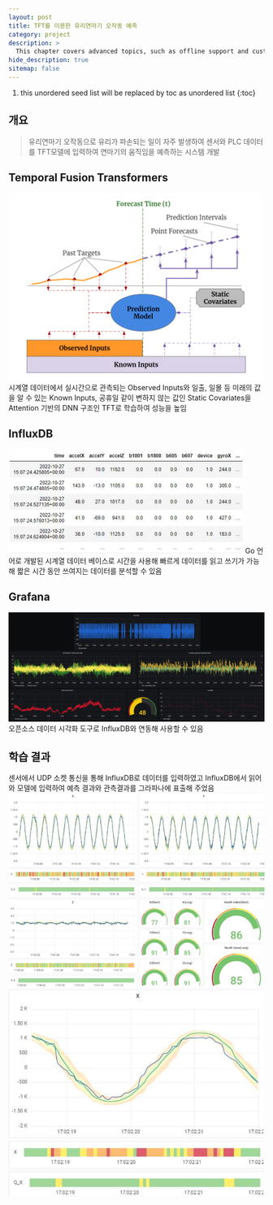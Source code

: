```yaml
---
layout: post
title: TFT를 이용한 유리연마기 오작동 예측
category: project
description: >
  This chapter covers advanced topics, such as offline support and custom JS builds. Codings skills are recommended.
hide_description: true
sitemap: false
---
```

1. this unordered seed list will be replaced by toc as unordered list
{:toc}
## 개요
> 유리연마기 오작동으로 유리가 파손되는 일이 자주 발생하여 센서와 PLC 데이터를 TFT모델에 입력하여 연마기의 움직임을 예측하는 시스템 개발

## Temporal Fusion Transformers
![](/assets/img/post/유리연마기/TFT1.png)
시계열 데이터에서 실시간으로 관측되는 Observed Inputs와 일출, 일몰 등 미래의 값을 알 수 있는 Known Inputs, 공휴일 같이 변하지 않는 값인 Static Covariates을 Attention 기반의 DNN 구조인 TFT로 학습하여 성능을 높임
## InfluxDB
![](/assets/img/post/유리연마기/influxdb.png)
Go 언어로 개발된 시계열 데이터 베이스로 시간을 사용해 빠르게 데이터를 읽고 쓰기가 가능해 짧은 시간 동안 쓰여지는 데이터를 분석할 수 있음
## Grafana
![](/assets/img/post/유리연마기/grafana.png)
오픈소스 데이터 시각화 도구로 InfluxDB와 연동해 사용할 수 있음
## 학습 결과
센서에서 UDP 소켓 통신을 통해 InfluxDB로 데이터를 입력하였고 InfluxDB에서 읽어와 모델에 입력하여 예측 결과와 관측결과를 그라파나에 표출해 주었음
![](/assets/img/post/유리연마기/결과1.png)
![](/assets/img/post/유리연마기/결과2.png)